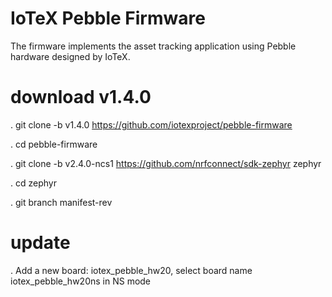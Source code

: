
# IoTeX Pebble Firmware

The firmware implements the asset tracking application using Pebble hardware designed by IoTeX.

# download v1.4.0

. git clone -b v1.4.0 https://github.com/iotexproject/pebble-firmware

. cd  pebble-firmware

. git clone -b v2.4.0-ncs1  https://github.com/nrfconnect/sdk-zephyr  zephyr

. cd  zephyr

. git branch manifest-rev

# update
. Add a new board: iotex_pebble_hw20, select board name iotex_pebble_hw20ns in NS mode


